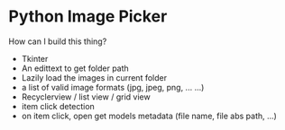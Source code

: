 # Python Image Picker

How can I build this thing?

* Tkinter
* An edittext to get folder path
* Lazily load the images in current folder
* a list of valid image formats (jpg, jpeg, png, ... ...)
* Recyclerview / list view / grid view
* item click detection
* on item click, open get models metadata (file name, file abs path, ...)